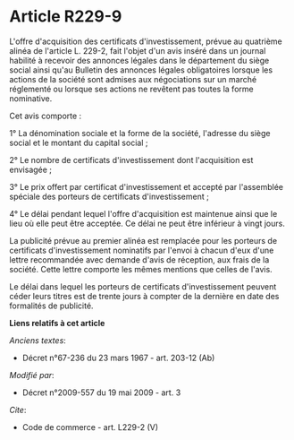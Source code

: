 # Article R229-9

L'offre d'acquisition des certificats d'investissement, prévue au quatrième alinéa de l'article L. 229-2, fait l'objet d'un
avis inséré dans un journal habilité à recevoir des annonces légales dans le département du siège social ainsi qu'au Bulletin
des annonces légales obligatoires lorsque les actions de la société sont admises aux négociations sur un marché réglementé ou
lorsque ses actions ne revêtent pas toutes la forme nominative. 

Cet avis comporte : 

1° La dénomination sociale et la forme de la société, l'adresse du siège social et le montant du capital social ; 

2° Le nombre de certificats d'investissement dont l'acquisition est envisagée ; 

3° Le prix offert par certificat d'investissement et accepté par l'assemblée spéciale des porteurs de certificats
d'investissement ; 

4° Le délai pendant lequel l'offre d'acquisition est maintenue ainsi que le lieu où elle peut être acceptée. Ce délai ne peut
être inférieur à vingt jours. 

La publicité prévue au premier alinéa est remplacée pour les porteurs de certificats d'investissement nominatifs par l'envoi
à chacun d'eux d'une lettre recommandée avec demande d'avis de réception, aux frais de la société. Cette lettre comporte les
mêmes mentions que celles de l'avis. 

Le délai dans lequel les porteurs de certificats d'investissement peuvent céder leurs titres est de trente jours à compter de
la dernière en date des formalités de publicité.

**Liens relatifs à cet article**

_Anciens textes_:

  - Décret n°67-236 du 23 mars 1967 - art. 203-12 (Ab)

_Modifié par_:

  - Décret n°2009-557 du 19 mai 2009 - art. 3

_Cite_:

  - Code de commerce - art. L229-2 (V)
